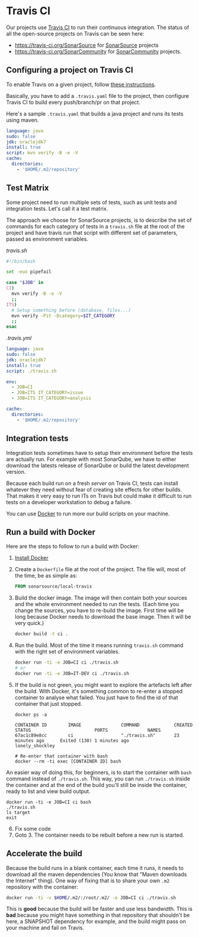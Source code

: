 # Travis CI

Our projects use [Travis CI][travis] to run their continuous integration.
The status of all the open-source projects on Travis can be seen here:
 + https://travis-ci.org/SonarSource for [SonarSource][sonarsource] projects
 + https://travis-ci.org/SonarCommunity for [SonarCommunity][sonarcommunity] projects.

## Configuring a project on Travis CI

To enable Travis on a given project, follow [these instructions][enable].

Basically, you have to add a `.travis.yaml` file to the project,
then configure Travis CI to build every push/branch/pr on that project.

Here's a sample `.travis.yaml` that builds a java project and runs its tests
using maven.

```yaml
language: java
sudo: false
jdk: oraclejdk7
install: true
script: mvn verify -B -e -V
cache:
  directories:
    - '$HOME/.m2/repository'
```

## Test Matrix

Some project need to run multiple sets of tests, such as unit tests and
integration tests. Let's call it a test matrix.

The approach we choose for SonarSource projects, is to describe the set of
commands for each category of tests in a `travis.sh` file at the root of the
project and have travis run that script with different set of parameters, passed
as environment variables.

*travis.sh*

```bash
#!/bin/bash

set -euo pipefail

case "$JOB" in
CI)
  mvn verify -B -e -V
  ;;
ITS)
  # Setup something before (database, files...)
  mvn verify -Pit -Dcategory=$IT_CATEGORY
  ;;
esac
```

*.travis.yml*

```yaml
language: java
sudo: false
jdk: oraclejdk7
install: true
script: ./travis.sh

env:
  - JOB=CI
  - JOB=ITS IT_CATEGORY=issue
  - JOB=ITS IT_CATEGORY=analysis

cache:
  directories:
    - '$HOME/.m2/repository'
```

## Integration tests

Integration tests sometimes have to setup their environment before the tests
are actually run. For example with most SonarQube, we have to either download
the latests release of SonarQube or build the latest development version.

Because each build run on a fresh *server* on Travis CI, tests can install
whatever they need without fear of creating site effects for other builds.
That makes it very easy to run ITs on Travis but could make it difficult
to run tests on a developer workstation to debug a failure.

You can use [Docker][docker] to run more our build scripts on your machine.

## Run a build with Docker

Here are the steps to follow to run a build with Docker:

 1. [Install Docker][install]
 2. Create a `Dockerfile` file at the root of the project.
    The file will, most of the time, be as simple as:

    ```Dockerfile
    FROM sonarsource/local-travis
    ```

 3. Build the docker image. The image will then contain both your sources and
    the whole environment needed to run the tests. (Each time you change the
    sources, you have to re-build the image. First time will be long because
    Docker needs to download the base image. Then it will be very quick.)

    ```bash
    docker build -t ci .
    ```

 4. Run the build. Most of the time it means running `travis.sh` command with
    the right set of environment variables.

    ```bash
    docker run -ti -e JOB=CI ci ./travis.sh
    # or
    docker run -ti -e JOB=IT-DEV ci ./travis.sh
    ```

 5. If the build is not green, you might want to explore the artefacts left
    after the build. With Docker, it's something common to re-enter a stopped
    container to analyse what failed. You just have to find the id of that
    container that just stopped.

    ```
    docker ps -a

    CONTAINER ID        IMAGE               COMMAND             CREATED             STATUS                        PORTS               NAMES
    67ac1c89e8cc        ci                  "./travis.sh"       23 minutes ago      Exited (130) 1 minutes ago                       lonely_shockley

    # Re-enter that container with bash
    docker --rm -ti exec [CONTAINER ID] bash
    ```

  An easier way of doing this, for beginners, is to start the container with `bash` command instead of `./travis.sh`.
  This way, you can run `./travis.sh` inside the container and at the end of the build you'll still be inside the container, ready to list and view build output.

  ```
  docker run -ti -e JOB=CI ci bash
  ./travis.sh
  ls target
  exit
  ```

 6. Fix some code
 7. Goto 3. The container needs to be rebuilt before a new run is started.

## Accelerate the build

Because the build runs in a blank container, each time it runs, it needs to download
all the maven dependencies (You know that "Maven downloads the Internet" thing).
One way of fixing that is to share your own `.m2` repository with the container:

```bash
docker run -ti -v $HOME/.m2/:/root/.m2/ -e JOB=CI ci ./travis.sh
```

This is **good** because the build will be faster and use less bandwidth.
This is **bad** because you might have something in that repository that shouldn't
be here, a SNAPSHOT dependency for example, and the build might pass on
your machine and fail on Travis.

[travis]: https://travis-ci.org/
[travis-sonarsource]: https://travis-ci.org/SonarSource
[sonarsource]: https://github.com/SonarSource
[travis-sonarcommunity]: https://travis-ci.org/SonarCommunity
[sonarcommunity]: https://github.com/SonarCommunity
[enable]: http://docs.travis-ci.com/user/getting-started/
[docker]: https://www.docker.com/
[install]: https://docs.docker.com/
